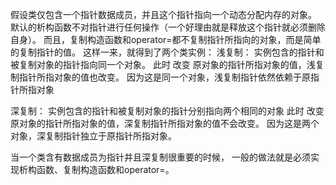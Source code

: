 假设类仅包含一个指针数据成员，并且这个指针指向一个动态分配内存的对象。
默认的析构函数不对指针进行任何操作（一个好理由就是释放这个指针就必须删除自身）。
而且，复制构造函数和operator=都不复制指针所指向的对象，而是简单的复制指针的值。
这样一来，就得到了两个类实例：
浅复制： 实例包含的指针和被复制对象的指针指向同一个对象。
此时 改变 原对象的指针所指对象的值，浅复制指针所指对象的值也改变。
因为这是同一个对象，浅复制指针依然依赖于原指针所指对象

深复制： 实例包含的指针和被复制对象的指针分别指向两个相同的对象
此时 改变 原对象的指针所指对象的值，深复制指针所指对象的值不会改变。
因为这是两个对象，深复制指针独立于原指针所指对象。

当一个类含有数据成员为指针并且深复制很重要的时候，
一般的做法就是必须实现析构函数、复制构造函数和operator=。
